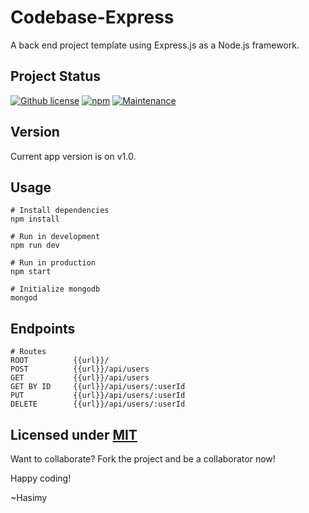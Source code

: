 # Codebase-Express
A back end project template using Express.js as a Node.js framework.

## Project Status

[![Github license](https://img.shields.io/badge/License-MIT-yellow.svg)](https://raw.githubusercontent.com/hasimy-as/Codebase-Express/master/LICENSE)
[![npm](https://img.shields.io/npm/v/npm.svg)](https://www.npmjs.com/)
[![Maintenance](https://img.shields.io/badge/Maintained%3F-yes-green.svg)](https://gitHub.com/hasimy-as/Codebase-Express)


## Version

Current app version is on v1.0.

## Usage

```
# Install dependencies
npm install

# Run in development
npm run dev

# Run in production
npm start

# Initialize mongodb
mongod

```

## Endpoints

```
# Routes
ROOT          {{url}}/
POST          {{url}}/api/users
GET           {{url}}/api/users
GET BY ID     {{url}}/api/users/:userId
PUT           {{url}}/api/users/:userId
DELETE        {{url}}/api/users/:userId

```

## Licensed under [MIT](https://raw.githubusercontent.com/hasimy-as/Codebase-Express/master/LICENSE)

Want to collaborate? Fork the project and be a collaborator now!

Happy coding!

~Hasimy
